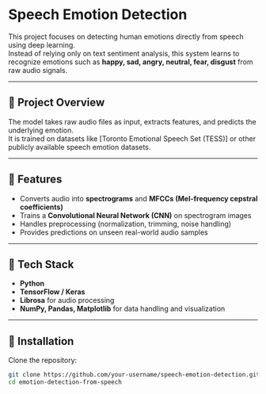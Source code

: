# Speech Emotion Detection

This project focuses on detecting human emotions directly from speech using deep learning.  
Instead of relying only on text sentiment analysis, this system learns to recognize emotions such as **happy, sad, angry, neutral, fear, disgust** from raw audio signals.  

---

## 🔹 Project Overview
The model takes raw audio files as input, extracts features, and predicts the underlying emotion.  
It is trained on datasets like [Toronto Emotional Speech Set (TESS)] or other publicly available speech emotion datasets.

---

## 🔹 Features
- Converts audio into **spectrograms** and **MFCCs (Mel-frequency cepstral coefficients)**  
- Trains a **Convolutional Neural Network (CNN)** on spectrogram images  
- Handles preprocessing (normalization, trimming, noise handling)  
- Provides predictions on unseen real-world audio samples  

---

## 🔹 Tech Stack
- **Python**  
- **TensorFlow / Keras**  
- **Librosa** for audio processing  
- **NumPy, Pandas, Matplotlib** for data handling and visualization  

---

## 🔹 Installation

Clone the repository:
```bash
git clone https://github.com/your-username/speech-emotion-detection.git
cd emotion-detection-from-speech
